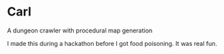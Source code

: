 # Carl
A dungeon crawler with procedural map generation

I made this during a hackathon before I got food poisoning. It was real fun.
